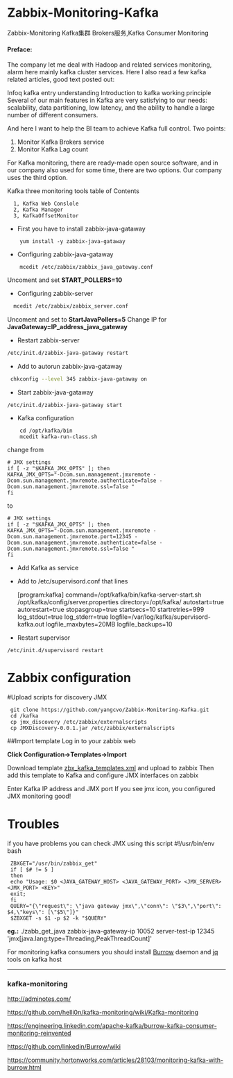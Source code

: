# Zabbix-Monitoring-Kafka
Zabbix-Monitoring Kafka集群 Brokers服务,Kafka Consumer Monitoring


#### Preface:

The company let me deal with Hadoop and related services monitoring, alarm here mainly kafka cluster services. Here I also read a few kafka related articles, good text posted out:

Infoq kafka entry understanding
Introduction to kafka working principle
Several of our main features in Kafka are very satisfying to our needs: scalability, data partitioning, low latency, and the ability to handle a large number of different consumers.

And here I want to help the BI team to achieve Kafka full control. Two points:

   1. Monitor Kafka Brokers service
   2. Monitor Kafka Lag count
   
For Kafka monitoring, there are ready-made open source software, and in our company also used for some time, there are two options. Our company uses the third option.

Kafka three monitoring tools
table of Contents

```
  1, Kafka Web Conslole
  2, Kafka Manager
  3, KafkaOffsetMonitor
```


* First you have to install zabbix-java-gataway
 
```
    yum install -y zabbix-java-gataway
```
  
* Configuring zabbix-java-gataway

```
    mcedit /etc/zabbix/zabbix_java_gateway.conf
```
Uncoment and set **START_POLLERS=10**

*  Configuring zabbix-server
  
```bash
  mcedit /etc/zabbix/zabbix_server.conf
```
Uncoment and set to **StartJavaPollers=5**
Change IP for **JavaGateway=IP_address_java_gateway**


* Restart zabbix-server

```bash
/etc/init.d/zabbix-java-gataway restart
```

* Add to autorun zabbix-java-gataway
   

```bash  
 chkconfig --level 345 zabbix-java-gataway on
```

*  Start zabbix-java-gataway

```
/etc/init.d/zabbix-java-gataway start
```
*  Kafka configuration

```
    cd /opt/kafka/bin
    mcedit kafka-run-class.sh
```
change from

    # JMX settings
    if [ -z "$KAFKA_JMX_OPTS" ]; then
    KAFKA_JMX_OPTS="-Dcom.sun.management.jmxremote -Dcom.sun.management.jmxremote.authenticate=false -   Dcom.sun.management.jmxremote.ssl=false "
    fi

to

    # JMX settings
    if [ -z "$KAFKA_JMX_OPTS" ]; then
    KAFKA_JMX_OPTS="-Dcom.sun.management.jmxremote -Dcom.sun.management.jmxremote.port=12345 -    Dcom.sun.management.jmxremote.authenticate=false -Dcom.sun.management.jmxremote.ssl=false "
    fi

* Add Kafka as service
* Add to /etc/supervisord.conf that lines

     [program:kafka]
     command=/opt/kafka/bin/kafka-server-start.sh /opt/kafka/config/server.properties
     directory=/opt/kafka/
     autostart=true
     autorestart=true
     stopasgroup=true
     startsecs=10
     startretries=999
     log_stdout=true
     log_stderr=true
     logfile=/var/log/kafka/supervisord-kafka.out
     logfile_maxbytes=20MB
     logfile_backups=10

* Restart supervisor 
 
 ```
 /etc/init.d/supervisord restart
 ```
# Zabbix configuration

#Upload scripts for discovery JMX

     git clone https://github.com/yangcvo/Zabbix-Monitoring-Kafka.git
     cd /kafka
     cp jmx_discovery /etc/zabbix/externalscripts
     cp JMXDiscovery-0.0.1.jar /etc/zabbix/externalscripts

##Import template
Log in to your zabbix web

**Click Configuration->Templates->Import**

Download template [zbx_kafka_templates.xml](https://github.com/yangcvo/Zabbix-Monitoring-Kafka/blob/master/zbx_export_templates.xml) and upload to zabbix
Then add this template to Kafka and configure JMX interfaces on zabbix 

Enter Kafka IP address and JMX port
If you see jmx icon, you configured JMX monitoring  good!

# Troubles 
if you have problems you can check JMX using this script
     #!/usr/bin/env bash
     
     ZBXGET="/usr/bin/zabbix_get"
     if [ $# != 5 ]
     then
     echo "Usage: $0 <JAVA_GATEWAY_HOST> <JAVA_GATEWAY_PORT> <JMX_SERVER> <JMX_PORT> <KEY>"
     exit;
     fi
     QUERY="{\"request\": \"java gateway jmx\",\"conn\": \"$3\",\"port\": $4,\"keys\": [\"$5\"]}"
     $ZBXGET -s $1 -p $2 -k "$QUERY"

**eg.:** ./zabb_get_java  zabbix-java-gateway-ip 10052 server-test-ip 12345 
'jmx[java.lang:type=Threading,PeakThreadCount]'

For monitoring kafka consumers you should install [Burrow](https://github.com/linkedin/Burrow/) daemon and [jq](https://stedolan.github.io/jq/download/) tools on kafka host

***

### kafka-monitoring

http://adminotes.com/

https://github.com/helli0n/kafka-monitoring/wiki/Kafka-monitoring

https://engineering.linkedin.com/apache-kafka/burrow-kafka-consumer-monitoring-reinvented

https://github.com/linkedin/Burrow/wiki

https://community.hortonworks.com/articles/28103/monitoring-kafka-with-burrow.html
